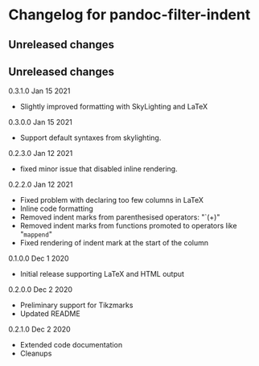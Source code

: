 # Changelog for pandoc-filter-indent

## Unreleased changes
## Unreleased changes

0.3.1.0 Jan 15 2021
  - Slightly improved formatting with SkyLighting and LaTeX

0.3.0.0 Jan 15 2021
  - Support default syntaxes from skylighting.

0.2.3.0 Jan 12 2021
  - fixed minor issue that disabled inline rendering.

0.2.2.0 Jan 12 2021
  - Fixed problem with declaring too few columns in LaTeX
  - Inline code formatting
  - Removed indent marks from parenthesised operators: "`(+)"
  - Removed indent marks from functions promoted to operators like "`mappend`"
  - Fixed rendering of indent mark at the start of the column

0.1.0.0 Dec 1 2020
  - Initial release supporting LaTeX and HTML output

0.2.0.0 Dec 2 2020
  - Preliminary support for Tikzmarks
  - Updated README

0.2.1.0 Dec 2 2020
  - Extended code documentation
  - Cleanups
